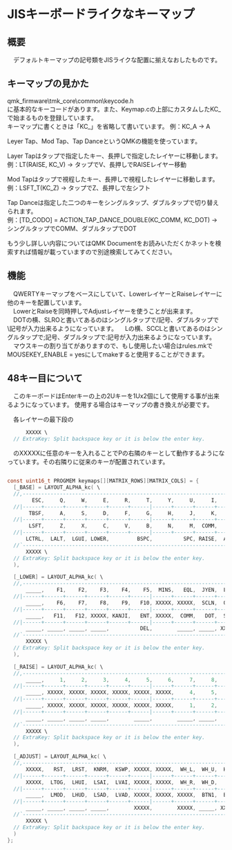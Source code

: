 # JISキーボードライクなキーマップ

## 概要

　デフォルトキーマップの記号類をJISライクな配置に揃えなおしたものです。  

## キーマップの見かた

qmk_firmware\tmk_core\common\keycode.h  
に基本的なキーコードがあります。また、Keymap.cの上部にカスタムしたKC_で始まるものを登録しています。  
キーマップに書くときは「KC_」を省略して書いています。
例：KC_A → A  

Leyer Tap、Mod Tap、Tap DanceというQMKの機能を使っています。  

Layer Tapはタップで指定したキー、長押しで指定したレイヤーに移動します。  
例：LT(RAISE, KC_V) → タップでV、長押しでRAISEレイヤー移動

Mod Tapはタップで視程したキー、長押しで視程したレイヤーに移動します。  
例：LSFT_T(KC_Z) → タップでZ、長押しで左シフト

Tap Danceは指定した二つのキーをシングルタップ、ダブルタップで切り替えられます。  
例：[TD_CODO] = ACTION_TAP_DANCE_DOUBLE(KC_COMM, KC_DOT) → シングルタップでCOMM、ダブルタップでDOT

もう少し詳しい内容についてはQMK Documentをお読みいただくかネットを検索すれば情報が載っていますので別途検索してみてください。  

## 機能

　QWERTYキーマップをベースにしていて、LowerレイヤーとRaiseレイヤーに他のキーを配置しています。  
　LowerとRaiseを同時押しでAdjustレイヤーを使うことが出来ます。  
　DOTの横、SLROと書いてあるのはシングルタップで/記号、ダブルタップで\記号が入力出来るようになっています。
　Lの横、SCCLと書いてあるのはシングルタップで;記号、ダブルタップで:記号が入力出来るようになっています。
　マウスキーの割り当てがありますので、もし使用したい場合はrules.mkでMOUSEKEY_ENABLE = yesにしてmakeすると使用することができます。  


## 48キー目について

　このキーボードはEnterキーの上の2Uキーを1Ux2個にして使用する事が出来るようになっています。  使用する場合はキーマップの書き換えが必要です。  

　各レイヤーの最下段の

```c
      XXXXX \
  // ExtraKey: Split backspace key or it is below the enter key.
```

　のXXXXXに任意のキーを入れることでPの右隣のキーとして動作するようになっています。その右隣りに従来のキーが配置されています。  

```c

const uint16_t PROGMEM keymaps[][MATRIX_ROWS][MATRIX_COLS] = {
  [_BASE] = LAYOUT_ALPHA_kc( \
  //,------------------------------------------------------------------------------------------.
        ESC,     Q,     W,     E,     R,     T,     Y,     U,     I,     O,     P,         MINS,\
  //|------+------+------+------+------+------|------+------+------+------+------+-------------|
       TBSF,     A,     S,     D,     F,     G,     H,     J,     K,     L,  SCCL,          ENT,\
  //|------+------+------+------+------+------|------+------+------+------+------+------+------|
       LSFT,     Z,     X,     C,     V,     B,     N,     M,  COMM,   DOT,  SLRO,    UP,       \
  //|------+------+------+------+------+------|------+------+------+------+------+------+------|
      LCTRL,  LALT,  LGUI, LOWER,         BSPC,          SPC, RAISE,  ALAP,  LEFT,  DOWN,  RGHT,\
  //`------------------------------------------------------------------------------------------'
      XXXXX \
  // ExtraKey: Split backspace key or it is below the enter key.
  ),

  [_LOWER] = LAYOUT_ALPHA_kc( \
  //,------------------------------------------------------------------------------------------.
      _____,    F1,    F2,    F3,    F4,    F5,  MINS,   EQL,  JYEN,  LBRC,  RBRC,          DEL,\
  //|------+------+------+------+------+------|------+------+------+------+------+-------------|
      _____,    F6,    F7,    F8,    F9,   F10, XXXXX, XXXXX,  SCLN,  QUOT,  BSLS,        _____,\
  //|------+------+------+------+------+------|------+------+------+------+------+------+------|
      _____,   F11,   F12, XXXXX, KANJI,   ENT, XXXXX,  COMM,   DOT,  SLSH,    RO,  PGUP,       \
  //|------+------+------+------+------+------|------+------+------+------+------+------+------|
      _____, _____, _____, _____,          DEL,        _____, _____, XXXXX,  HOME,  PGDN,   END,\
  //`------------------------------------------------------------------------------------------'
      XXXXX \
  // ExtraKey: Split backspace key or it is below the enter key.
  ),

  [_RAISE] = LAYOUT_ALPHA_kc( \
  //,------------------------------------------------------------------------------------------.
      _____,     1,     2,     3,     4,     5,     6,     7,     8,     9,     0,        XXXXX,\
  //|------+------+------+------+------+------|------+------+------+------+------+-------------|
      _____, XXXXX, XXXXX, XXXXX, XXXXX, XXXXX, XXXXX,     4,     5,     6,  QUOT,        _____,\
  //|------+------+------+------+------+------|------+------+------+------+------+------+------|
      _____, XXXXX, XXXXX, XXXXX, XXXXX, XXXXX, XXXXX,     1,     2,     3,    RO, XXXXX,       \
  //|------+------+------+------+------+------|------+------+------+------+------+------+------|
      _____, _____, _____, _____,        _____,        _____, _____,     0,   DOT,  COMM,  SLSH,\
  //`------------------------------------------------------------------------------------------'
      XXXXX \
  // ExtraKey: Split backspace key or it is below the enter key.
  ),

  [_ADJUST] = LAYOUT_ALPHA_kc( \
  //,------------------------------------------------------------------------------------------.
      XXXXX,   RST,  LRST,  KNRM,  KSWP, XXXXX, XXXXX,  WH_L,  WH_U,  HOME,  PGUP,        XXXXX,\
  //|------+------+------+------+------+------|------+------+------+------+------+-------------|
      XXXXX,  LTOG,  LHUI,  LSAI,  LVAI, XXXXX, XXXXX,  WH_R,  WH_D,   END,  PGDN,        XXXXX,\
  //|------+------+------+------+------+------|------+------+------+------+------+------+------|
      _____,  LMOD,  LHUD,  LSAD,  LVAD, XXXXX, XXXXX, XXXXX,  BTN1,  BTN2, XXXXX,  MS_U,       \
  //|------+------+------+------+------+------|------+------+------+------+------+------+------|
      _____, _____, _____, _____,        XXXXX,        XXXXX, _____, XXXXX,  MS_L,  MS_D,  MS_R,\
  //`------------------------------------------------------------------------------------------'
      XXXXX \
  // ExtraKey: Split backspace key or it is below the enter key.
  )
};

```
